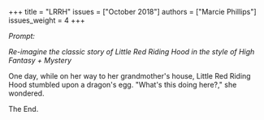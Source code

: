 +++
title = "LRRH"
issues = ["October 2018"]
authors = ["Marcie Phillips"]
issues_weight = 4
+++

*Prompt:*

*Re-imagine the classic story of Little Red Riding Hood in the style of High Fantasy + Mystery*

One day, while on her way to her grandmother's house, Little Red Riding Hood stumbled upon a dragon's egg. "What's this doing here?," she wondered.

The End.
